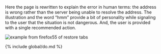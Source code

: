 Here the page is rewritten to explain the error in human terms: the address is wrong rather than the server being unable to resolve the address. The illustration and the word “hmm” provide a bit of personality while signaling to the user that the situation is not dangerous. And, the user is provided with a single recommended action. 

![example from firefox55 of restore tabs](../images/copy/tone-voice/voice-and-tone-do-2.svg)

{% include global/do.md %}